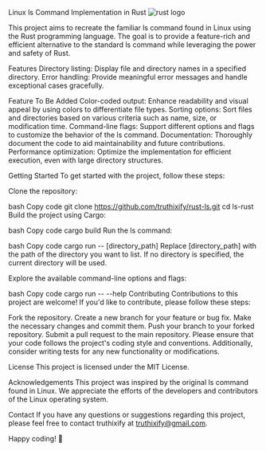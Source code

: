 Linux ls Command Implementation in Rust
<img src="https://www.rust-lang.org/static/images/rust-logo-blk.svg" alt="rust logo">

This project aims to recreate the familiar ls command found in Linux using the Rust programming language. The goal is to provide a feature-rich and efficient alternative to the standard ls command while leveraging the power and safety of Rust.

Features
Directory listing: Display file and directory names in a specified directory.
Error handling: Provide meaningful error messages and handle exceptional cases gracefully.

Feature To Be Added
Color-coded output: Enhance readability and visual appeal by using colors to differentiate file types.
Sorting options: Sort files and directories based on various criteria such as name, size, or modification time.
Command-line flags: Support different options and flags to customize the behavior of the ls command.
Documentation: Thoroughly document the code to aid maintainability and future contributions.
Performance optimization: Optimize the implementation for efficient execution, even with large directory structures.

Getting Started
To get started with the project, follow these steps:

Clone the repository:

bash
Copy code
git clone https://github.com/truthixify/rust-ls.git
cd ls-rust
Build the project using Cargo:

bash
Copy code
cargo build
Run the ls command:

bash
Copy code
cargo run -- [directory_path]
Replace [directory_path] with the path of the directory you want to list. If no directory is specified, the current directory will be used.

Explore the available command-line options and flags:

bash
Copy code
cargo run -- --help
Contributing
Contributions to this project are welcome! If you'd like to contribute, please follow these steps:

Fork the repository.
Create a new branch for your feature or bug fix.
Make the necessary changes and commit them.
Push your branch to your forked repository.
Submit a pull request to the main repository.
Please ensure that your code follows the project's coding style and conventions. Additionally, consider writing tests for any new functionality or modifications.

License
This project is licensed under the MIT License.

Acknowledgements
This project was inspired by the original ls command found in Linux. We appreciate the efforts of the developers and contributors of the Linux operating system.

Contact
If you have any questions or suggestions regarding this project, please feel free to contact truthixify at <a>truthixify@gmail.com</a>.

Happy coding! 🚀
